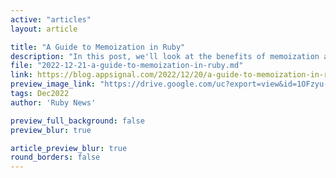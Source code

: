 ```yaml
---
active: "articles"
layout: article

title: "A Guide to Memoization in Ruby"
description: "In this post, we'll look at the benefits of memoization and when to use it in your Ruby application."
file: "2022-12-21-a-guide-to-memoization-in-ruby.md"
link: https://blog.appsignal.com/2022/12/20/a-guide-to-memoization-in-ruby.html 
preview_image_link: "https://drive.google.com/uc?export=view&id=1OFzyu-5iVA78ZgsPR_0k_IzlhytfRjfS"
tags: Dec2022
author: 'Ruby News'

preview_full_background: false
preview_blur: true

article_preview_blur: true
round_borders: false
---
```

